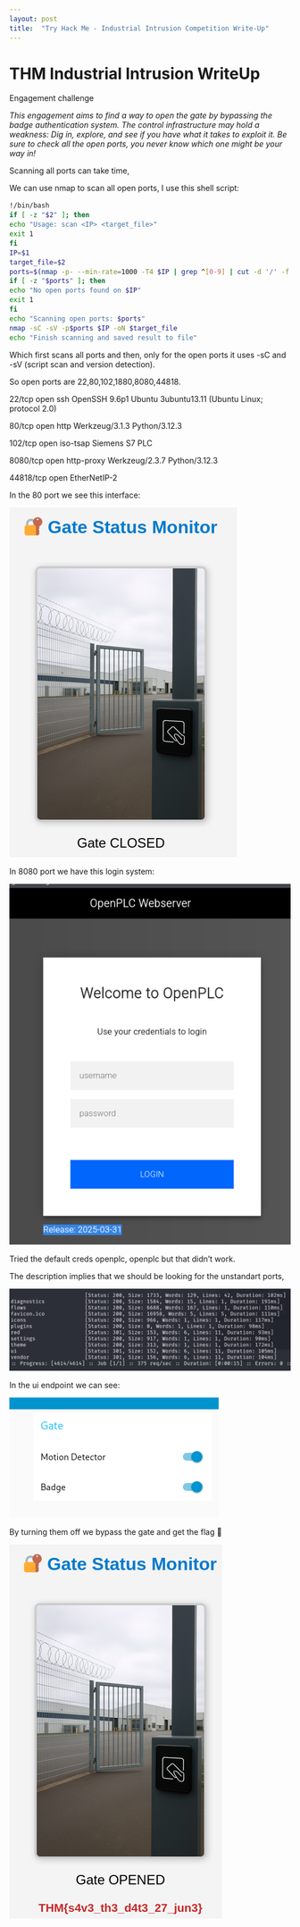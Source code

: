 ```yaml
---
layout: post
title:  "Try Hack Me - Industrial Intrusion Competition Write-Up"
---
```

# THM Industrial Intrusion WriteUp

Engagement challenge

*This engagement aims to find a way to open the gate by bypassing the badge authentication system.
The control infrastructure may hold a weakness: Dig in, explore, and see if you have what it takes to exploit it.
Be sure to check all the open ports, you never know which one might be your way in!*

Scanning all ports can take time, 

We can use nmap to scan all open ports, I use this shell script:

```bash
!/bin/bash
if [ -z "$2" ]; then
echo "Usage: scan <IP> <target_file>"
exit 1
fi
IP=$1
target_file=$2
ports=$(nmap -p- --min-rate=1000 -T4 $IP | grep ^[0-9] | cut -d '/' -f 1 | tr '\n' ',' | sed s/,$//)
if [ -z "$ports" ]; then
echo "No open ports found on $IP"
exit 1
fi
echo "Scanning open ports: $ports"
nmap -sC -sV -p$ports $IP -oN $target_file
echo "Finish scanning and saved result to file"
```

Which first scans all ports and then, only for the open ports it uses -sC and -sV (script scan and version detection).

So open ports are 22,80,102,1880,8080,44818.

22/tcp    open  ssh           OpenSSH 9.6p1 Ubuntu 3ubuntu13.11 (Ubuntu Linux; protocol 2.0)

80/tcp    open  http          Werkzeug/3.1.3 Python/3.12.3

102/tcp   open  iso-tsap      Siemens S7 PLC

8080/tcp  open  http-proxy    Werkzeug/2.3.7 Python/3.12.3

44818/tcp open  EtherNetIP-2

In the 80 port we see this interface:

![lo](/assets/img/imgs-2025-06-27-thm-industrial-instrusion-writeup/image.png)

In 8080 port we have this login system:

![8080](/assets/img/imgs-2025-06-27-thm-industrial-instrusion-writeup/image1.png)

Tried the default creds openplc, openplc but that didn’t work.

The description implies that we should be looking for the unstandart ports, 

![1880](/assets/img/imgs-2025-06-27-thm-industrial-instrusion-writeup/image%202.png)

In the ui endpoint we can see:

![ui](/assets/img/imgs-2025-06-27-thm-industrial-instrusion-writeup/image%203.png)

By turning them off we bypass the gate and get the flag 🎊

![Flagy](/assets/img/imgs-2025-06-27-thm-industrial-instrusion-writeup/image%204.png)


